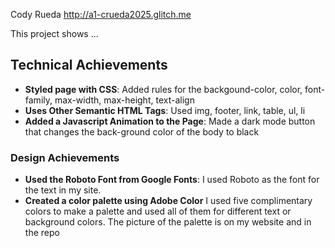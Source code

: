 Cody Rueda
http://a1-crueda2025.glitch.me

This project shows ...

## Technical Achievements
- **Styled page with CSS**: Added rules for the backgound-color, color, font-family, max-width, max-height, text-align
- **Uses Other Semantic HTML Tags**: Used img, footer, link, table, ul, li
- **Added a Javascript Animation to the Page**: Made a dark mode button that changes the back-ground color of the body to black 

### Design Achievements
- **Used the Roboto Font from Google Fonts**: I used Roboto as the font for the text in my site.
- **Created a color palette using Adobe Color** I used five complimentary colors to make a palette and used all of them for different text or background colors. The picture of the palette is on my website and in the repo